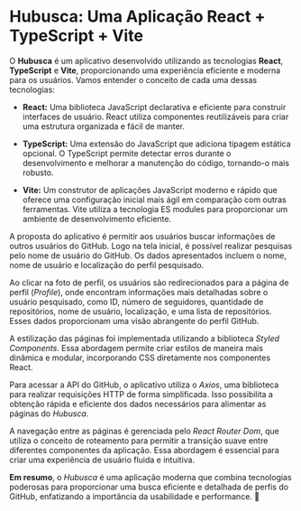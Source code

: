 # Hubusca: Uma Aplicação React + TypeScript + Vite

O **Hubusca** é um aplicativo desenvolvido utilizando as tecnologias **React**, **TypeScript** e **Vite**, proporcionando uma experiência eficiente e moderna para os usuários. Vamos entender o conceito de cada uma dessas tecnologias:

- **React:** Uma biblioteca JavaScript declarativa e eficiente para construir interfaces de usuário. React utiliza componentes reutilizáveis para criar uma estrutura organizada e fácil de manter.

- **TypeScript:** Uma extensão do JavaScript que adiciona tipagem estática opcional. O TypeScript permite detectar erros durante o desenvolvimento e melhorar a manutenção do código, tornando-o mais robusto.

- **Vite:** Um construtor de aplicações JavaScript moderno e rápido que oferece uma configuração inicial mais ágil em comparação com outras ferramentas. Vite utiliza a tecnologia ES modules para proporcionar um ambiente de desenvolvimento eficiente.

A proposta do aplicativo é permitir aos usuários buscar informações de outros usuários do GitHub. Logo na tela inicial, é possível realizar pesquisas pelo nome de usuário do GitHub. Os dados apresentados incluem o nome, nome de usuário e localização do perfil pesquisado.

Ao clicar na foto de perfil, os usuários são redirecionados para a página de perfil (*Profile*), onde encontram informações mais detalhadas sobre o usuário pesquisado, como ID, número de seguidores, quantidade de repositórios, nome de usuário, localização, e uma lista de repositórios. Esses dados proporcionam uma visão abrangente do perfil GitHub.

A estilização das páginas foi implementada utilizando a biblioteca *Styled Components*. Essa abordagem permite criar estilos de maneira mais dinâmica e modular, incorporando CSS diretamente nos componentes React.

Para acessar a API do GitHub, o aplicativo utiliza o *Axios*, uma biblioteca para realizar requisições HTTP de forma simplificada. Isso possibilita a obtenção rápida e eficiente dos dados necessários para alimentar as páginas do *Hubusca*.

A navegação entre as páginas é gerenciada pelo *React Router Dom*, que utiliza o conceito de roteamento para permitir a transição suave entre diferentes componentes da aplicação. Essa abordagem é essencial para criar uma experiência de usuário fluida e intuitiva.

**Em resumo**, o *Hubusca* é uma aplicação moderna que combina tecnologias poderosas para proporcionar uma busca eficiente e detalhada de perfis do GitHub, enfatizando a importância da usabilidade e performance. 🚀
